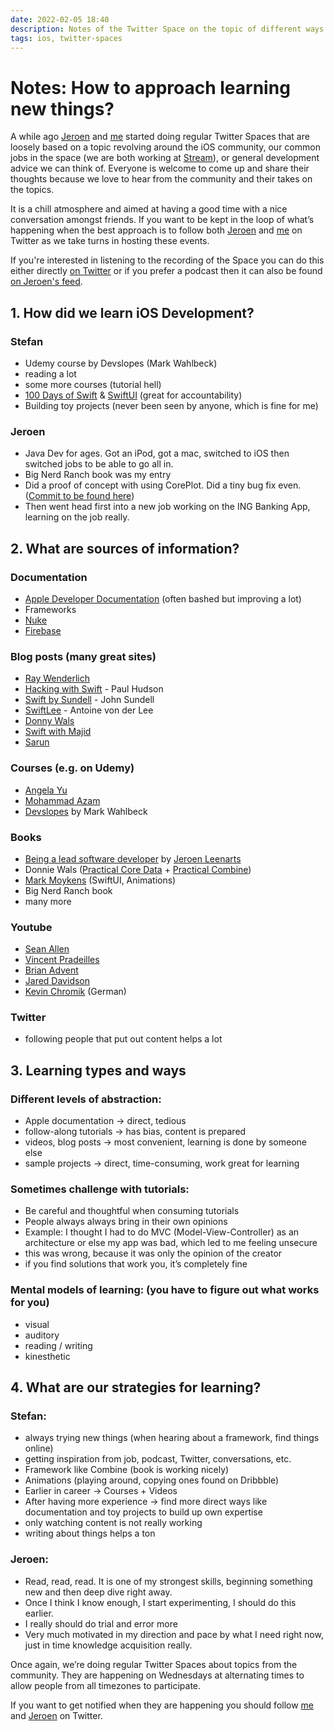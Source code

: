 ```yaml
---
date: 2022-02-05 18:40
description: Notes of the Twitter Space on the topic of different ways how to learn new things. Inludes approaches and useful resources that we use.
tags: ios, twitter-spaces
---
```


# Notes: How to approach learning new things?

A while ago [Jeroen](https://twitter.com/AppForce1) and [me](https://twitter.com/stefanjblos) started doing regular Twitter Spaces that are loosely based on a topic revolving around the iOS community, our common jobs in the space (we are both working at [Stream](https://getstream.io)), or general development advice we can think of. Everyone is welcome to come up and share their thoughts because we love to hear from the community and their takes on the topics. 

It is a chill atmosphere and aimed at having a good time with a nice conversation amongst friends. If you want to be kept in the loop of what’s happening when the best approach is to follow both [Jeroen](https://twitter.com/AppForce1) and [me](https://twitter.com/stefanjblos) on Twitter as we take turns in hosting these events.

If you're interested in listening to the recording of the Space you can do this either directly [on Twitter](https://twitter.com/stefanjblos/status/1488987360968720389?s=20&t=FjHod39MIgBOTA7RQHEz6Q) or if you prefer a podcast then it can also be found [on Jeroen's feed](https://www.buzzsprout.com/1414396/10017728-twitter-space-ios-coffee-chat-how-to-learn-new-things).


## 1. How did we learn iOS Development?

### Stefan

* Udemy course by Devslopes (Mark Wahlbeck)
* reading a lot
* some more courses (tutorial hell)
* [100 Days of Swift](https://www.hackingwithswift.com/100) & [SwiftUI](https://www.hackingwithswift.com/100/swiftui) (great for accountability)
* Building toy projects (never been seen by anyone, which is fine for me)

### Jeroen

* Java Dev for ages. Got an iPod, got a mac, switched to iOS then switched jobs to be able to go all in.
* Big Nerd Ranch book was my entry
* Did a proof of concept with using CorePlot. Did a tiny bug fix even. ([Commit to be found here](https://github.com/core-plot/core-plot/commit/32858fb85d528823194512c5baf22ffaf7ce07fb)) 
* Then went head first into a new job working on the ING Banking App, learning on the job really.

## 2. What are sources of information?

### Documentation

* [Apple Developer Documentation](https://developer.apple.com/documentation/)
(often bashed but improving a lot)
* Frameworks
* [Nuke](https://kean.blog/nuke/guides/welcome)
* [Firebase](https://firebase.google.com/docs/build?hl=en)

### Blog posts (many great sites)

* [Ray Wenderlich](https://www.raywenderlich.com)
* [Hacking with Swift](https://www.hackingwithswift.com) - Paul Hudson
* [Swift by Sundell](https://www.swiftbysundell.com) - John Sundell
* [SwiftLee](https://www.avanderlee.com) - Antoine von der Lee
* [Donny Wals](https://www.donnywals.com)
* [Swift with Majid](https://swiftwithmajid.com)
* [Sarun](https://sarunw.com)

### Courses (e.g. on Udemy)

* [Angela Yu](https://www.udemy.com/user/4b4368a3-b5c8-4529-aa65-2056ec31f37e/)
* [Mohammad Azam](https://www.udemy.com/user/mohammad-azam-2/)
* [Devslopes](https://www.udemy.com/user/devslopes/) by Mark Wahlbeck

### Books

* [Being a lead software developer](https://appforce1.gumroad.com/l/leaddeveloper/spaces) by [Jeroen Leenarts](https://twitter.com/AppForce1)
* Donnie Wals ([Practical Core Data](https://donnywals.gumroad.com/l/practical-core-data) + [Practical Combine](https://donnywals.gumroad.com/l/practical-combine))
* [Mark Moykens](https://www.bigmountainstudio.com/swiftui-views-book) (SwiftUI, Animations)
* Big Nerd Ranch book
* many more

### Youtube

* [Sean Allen](https://www.youtube.com/c/SeanAllen)
* [Vincent Pradeilles](https://www.youtube.com/c/VincentPradeilles)
* [Brian Advent](https://www.youtube.com/c/BrianAdvent)
* [Jared Davidson](https://www.youtube.com/c/Archetapp)
* [Kevin Chromik](https://www.youtube.com/c/KevinChromik) (German)

### Twitter

* following people that put out content helps a lot

## 3. Learning types and ways

### Different levels of abstraction:

* Apple documentation → direct, tedious
* follow-along tutorials → has bias, content is prepared
* videos, blog posts → most convenient, learning is done by someone else
* sample projects → direct, time-consuming, work great for learning

### Sometimes challenge with tutorials:

* Be careful and thoughtful when consuming tutorials
* People always always bring in their own opinions
* Example: I thought I had to do MVC (Model-View-Controller) as an architecture or else my app was bad, which led to me feeling unsecure
* this was wrong, because it was only the opinion of the creator
* if you find solutions that work you, it’s completely fine

### Mental models of learning: (you have to figure out what works for you)

* visual
* auditory
* reading / writing
* kinesthetic

## 4. What are our strategies for learning?

### Stefan:

* always trying new things (when hearing about a framework, find things online)
* getting inspiration from job, podcast, Twitter, conversations, etc.
* Framework like Combine (book is working nicely)
* Animations (playing around, copying ones found on Dribbble)
* Earlier in career → Courses + Videos
* After having more experience → find more direct ways like documentation and toy projects to build up own expertise
* only watching content is not really working
* writing about things helps a ton

### Jeroen:

* Read, read, read. It is one of my strongest skills, beginning something new and then deep dive right away.
* Once I think I know enough, I start experimenting, I should do this earlier.
* I really should do trial and error more
* Very much motivated in my direction and pace by what I need right now, just in time knowledge acquisition really.
    

Once again, we’re doing regular Twitter Spaces about topics from the community. They are happening on Wednesdays at alternating times to allow people from all timezones to participate.

If you want to get notified when they are happening you should follow [me](https://twitter.com/stefanjblos) and [Jeroen](https://twitter.com/AppForce1) on Twitter.
